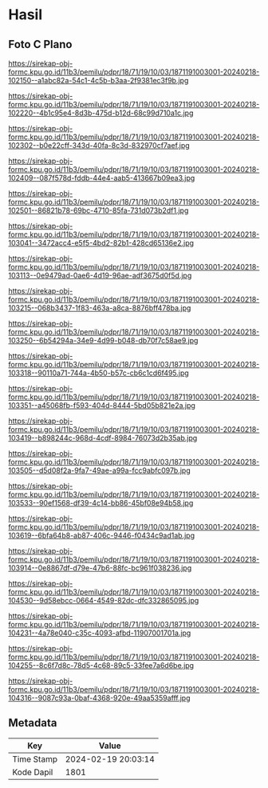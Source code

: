 # Hasil

## Foto C Plano

https://sirekap-obj-formc.kpu.go.id/11b3/pemilu/pdpr/18/71/19/10/03/1871191003001-20240218-102150--a1abc82a-54c1-4c5b-b3aa-2f9381ec3f9b.jpg

https://sirekap-obj-formc.kpu.go.id/11b3/pemilu/pdpr/18/71/19/10/03/1871191003001-20240218-102220--4b1c95e4-8d3b-475d-b12d-68c99d710a1c.jpg

https://sirekap-obj-formc.kpu.go.id/11b3/pemilu/pdpr/18/71/19/10/03/1871191003001-20240218-102302--b0e22cff-343d-40fa-8c3d-832970cf7aef.jpg

https://sirekap-obj-formc.kpu.go.id/11b3/pemilu/pdpr/18/71/19/10/03/1871191003001-20240218-102409--087f578d-fddb-44e4-aab5-413667b09ea3.jpg

https://sirekap-obj-formc.kpu.go.id/11b3/pemilu/pdpr/18/71/19/10/03/1871191003001-20240218-102501--86821b78-69bc-4710-85fa-731d073b2df1.jpg

https://sirekap-obj-formc.kpu.go.id/11b3/pemilu/pdpr/18/71/19/10/03/1871191003001-20240218-103041--3472acc4-e5f5-4bd2-82b1-428cd65136e2.jpg

https://sirekap-obj-formc.kpu.go.id/11b3/pemilu/pdpr/18/71/19/10/03/1871191003001-20240218-103113--0e9479ad-0ae6-4d19-96ae-adf3675d0f5d.jpg

https://sirekap-obj-formc.kpu.go.id/11b3/pemilu/pdpr/18/71/19/10/03/1871191003001-20240218-103215--068b3437-1f83-463a-a8ca-8876bff478ba.jpg

https://sirekap-obj-formc.kpu.go.id/11b3/pemilu/pdpr/18/71/19/10/03/1871191003001-20240218-103250--6b54294a-34e9-4d99-b048-db70f7c58ae9.jpg

https://sirekap-obj-formc.kpu.go.id/11b3/pemilu/pdpr/18/71/19/10/03/1871191003001-20240218-103318--90110a71-744a-4b50-b57c-cb6c1cd6f495.jpg

https://sirekap-obj-formc.kpu.go.id/11b3/pemilu/pdpr/18/71/19/10/03/1871191003001-20240218-103351--a45068fb-f593-404d-8444-5bd05b821e2a.jpg

https://sirekap-obj-formc.kpu.go.id/11b3/pemilu/pdpr/18/71/19/10/03/1871191003001-20240218-103419--b898244c-968d-4cdf-8984-76073d2b35ab.jpg

https://sirekap-obj-formc.kpu.go.id/11b3/pemilu/pdpr/18/71/19/10/03/1871191003001-20240218-103505--d5d08f2a-9fa7-49ae-a99a-fcc9abfc097b.jpg

https://sirekap-obj-formc.kpu.go.id/11b3/pemilu/pdpr/18/71/19/10/03/1871191003001-20240218-103533--90ef1568-df39-4c14-bb86-45bf08e94b58.jpg

https://sirekap-obj-formc.kpu.go.id/11b3/pemilu/pdpr/18/71/19/10/03/1871191003001-20240218-103619--6bfa64b8-ab87-406c-9446-f0434c9ad1ab.jpg

https://sirekap-obj-formc.kpu.go.id/11b3/pemilu/pdpr/18/71/19/10/03/1871191003001-20240218-103914--0e8867df-d79e-47b6-88fc-bc961f038236.jpg

https://sirekap-obj-formc.kpu.go.id/11b3/pemilu/pdpr/18/71/19/10/03/1871191003001-20240218-104530--9d58ebcc-0664-4549-82dc-dfc332865095.jpg

https://sirekap-obj-formc.kpu.go.id/11b3/pemilu/pdpr/18/71/19/10/03/1871191003001-20240218-104231--4a78e040-c35c-4093-afbd-11907001701a.jpg

https://sirekap-obj-formc.kpu.go.id/11b3/pemilu/pdpr/18/71/19/10/03/1871191003001-20240218-104255--8c6f7d8c-78d5-4c68-89c5-33fee7a6d6be.jpg

https://sirekap-obj-formc.kpu.go.id/11b3/pemilu/pdpr/18/71/19/10/03/1871191003001-20240218-104316--9087c93a-0baf-4368-920e-49aa5359afff.jpg


## Metadata

| Key        | Value               |
| ---------- | ------------------- |
| Time Stamp | 2024-02-19 20:03:14 |
| Kode Dapil | 1801                |




